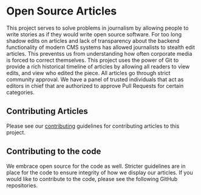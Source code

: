 # Open Source Articles
This project serves to solve problems in journalism by allowing people to write stories as if they would write open source software. For too long shadow edits on articles and lack of transparency about the backend functionality of modern CMS systems has allowed journalists to stealth edit articles. This preventss us from understanding how often corporate media is forced to correct themselves. This project uses the power of Git to provide a rich historical timeline of articles by allowing all readers to view edits, and view who edited the piece. All articles go through strict community approval. We have a panel of trusted individuals that act as editors in chief that are authorized to approve Pull Requests for certain categories.

## Contributing Articles

Please see our [contributing](CONTRIBUTING.md) guidelines for contributing articles to this project.

## Contributing to the code
We embrace open source for the code as well. Stricter guidelines are in place for the code to ensure integrity of how we display our articles. If you would like to contribute to the code, please see the following GitHub repositories.